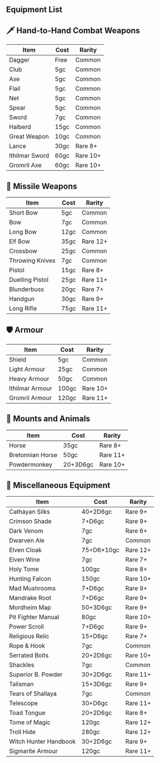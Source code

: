 ## Equipment List
## 🗡️ Hand-to-Hand Combat Weapons

|Item|Cost|Rarity|
|---|---|---|
|Dagger|Free|Common|
|Club|5gc|Common|
|Axe|5gc|Common|
|Flail|5gc|Common|
|Net|5gc|Common|
|Spear|5gc|Common|
|Sword|7gc|Common|
|Halberd|15gc|Common|
|Great Weapon|10gc|Common|
|Lance|30gc|Rare 8+|
|Ithilmar Sword|60gc|Rare 10+|
|Gromril Axe|60gc|Rare 10+|

## 🏹 Missile Weapons

|Item|Cost|Rarity|
|---|---|---|
|Short Bow|5gc|Common|
|Bow|7gc|Common|
|Long Bow|12gc|Common|
|Elf Bow|35gc|Rare 12+|
|Crossbow|25gc|Common|
|Throwing Knives|7gc|Common|
|Pistol|15gc|Rare 8+|
|Duelling Pistol|25gc|Rare 11+|
|Blunderbuss|20gc|Rare 7+|
|Handgun|30gc|Rare 9+|
|Long Rifle|75gc|Rare 11+|

## 🛡️ Armour

|Item|Cost|Rarity|
|---|---|---|
|Shield|5gc|Common|
|Light Armour|25gc|Common|
|Heavy Armour|50gc|Common|
|Ithilmar Armour|100gc|Rare 10+|
|Gromril Armour|120gc|Rare 11+|

## 🐎 Mounts and Animals

|Item|Cost|Rarity|
|---|---|---|
|Horse|35gc|Rare 8+|
|Bretonnian Horse|50gc|Rare 11+|
|Powdermonkey|20+3D6gc|Rare 10+|

## 🧪 Miscellaneous Equipment

|Item|Cost|Rarity|
|---|---|---|
|Cathayan Silks|40+2D6gc|Rare 9+|
|Crimson Shade|7+D6gc|Rare 9+|
|Dark Venom|7gc|Rare 6+|
|Dwarven Ale|7gc|Common|
|Elven Cloak|75+D6×10gc|Rare 12+|
|Elven Wine|7gc|Rare 7+|
|Holy Tome|100gc|Rare 8+|
|Hunting Falcon|150gc|Rare 10+|
|Mad Mushrooms|7+D6gc|Rare 9+|
|Mandrake Root|7+D6gc|Rare 9+|
|Mordheim Map|50+3D6gc|Rare 9+|
|Pit Fighter Manual|80gc|Rare 10+|
|Power Scroll|7+D6gc|Rare 9+|
|Religious Relic|15+D6gc|Rare 7+|
|Rope & Hook|7gc|Common|
|Serrated Bolts|20+2D6gc|Rare 10+|
|Shackles|7gc|Common|
|Superior B. Powder|30+2D6gc|Rare 11+|
|Talisman|15+3D6gc|Rare 9+|
|Tears of Shallaya|7gc|Common|
|Telescope|30+D6gc|Rare 11+|
|Toad Tongue|20+2D6gc|Rare 8+|
|Tome of Magic|120gc|Rare 12+|
|Troll Hide|280gc|Rare 12+|
|Witch Hunter Handbook|30+2D6gc|Rare 9+|
|Sigmarite Armour|120gc|Rare 11+|
